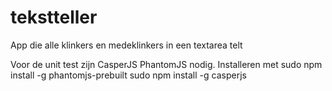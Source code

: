 # tekstteller
App die alle klinkers en medeklinkers in een textarea telt


Voor de unit test zijn CasperJS PhantomJS nodig. Installeren met 
sudo npm install -g phantomjs-prebuilt
sudo npm install -g casperjs
